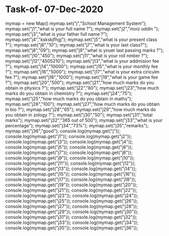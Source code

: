 # Task-of- 07-Dec-2020
mymap = new Map()
mymap.set("j","School Management System");
mymap.set("j1","what is your full name ?");
mymap.set("j2","moiz uddin ");
mymap.set("j3","what is your father full name ?");
mymap.set("j4","kskskjfhgj");
mymap.set("j5","what is your present class ?");
mymap.set("j6","10");
mymap.set("j7","what is your last class?");
mymap.set("j8","09");
mymap.set("j9","what is youer last passing marks ?");
mymap.set("j10","450");
mymap.set("j11","what is your roll nmber ?");
mymap.set("j12","4505210");
mymap.set("j13","what is your addmision fee ?");
mymap.set("j14","10000");
mymap.set("j15","what is your monthly fee ?");
mymap.set("j16","5000");
mymap.set("j17","what is your extra ciriculm fee ?");
mymap.set("j18","1000");
mymap.set("j19","what is your game fee ?");
mymap.set("j20","500");
mymap.set("j21","how much marks do you obtain in physics ?");
mymap.set("j22","80");
mymap.set("j23","how much marks do you obtain in chemistry ?");
mymap.set("j24","75");
mymap.set("j25","how much marks do you obtain in maths");
mymap.set("j26","100");
mymap.set("j27","how much marks do you obtain in bio ?");
mymap.set("j28","65");
mymap.set("j29","how much marks do you obtain in zology ?");
mymap.set("j30","50");
mymap.set("j31","total marks");
mymap.set("j32","365 out of 500");
mymap.set("j33","what is your percentage");
mymap.set("j34","73%");
mymap.set("j35","remarks");
mymap.set("j36","good");
console.log(mymap.get("j"));
console.log(mymap.get("j1"));
console.log(mymap.get("j2"));
console.log(mymap.get("j3"));
console.log(mymap.get("j4"));
console.log(mymap.get("j5"));
console.log(mymap.get("j6"));
console.log(mymap.get("j7"));
console.log(mymap.get("j8"));
console.log(mymap.get("j9"));
console.log(mymap.get("j10"));
console.log(mymap.get("j11"));
console.log(mymap.get("j12"));
console.log(mymap.get("j13"));
console.log(mymap.get("j14"));
console.log(mymap.get("j15"));
console.log(mymap.get("j16"));
console.log(mymap.get("j17"));
console.log(mymap.get("j18"));
console.log(mymap.get("j19"));
console.log(mymap.get("j20"));
console.log(mymap.get("j21"));
console.log(mymap.get("j22"));
console.log(mymap.get("j23"));
console.log(mymap.get("j24"));
console.log(mymap.get("j25"));
console.log(mymap.get("j26"));
console.log(mymap.get("j27"));
console.log(mymap.get("j28"));
console.log(mymap.get("j29"));
console.log(mymap.get("j30"));
console.log(mymap.get("j31"));
console.log(mymap.get("j32"));
console.log(mymap.get("j33"));
console.log(mymap.get("j34"));
console.log(mymap.get("j35"));
console.log(mymap.get("j36"));
